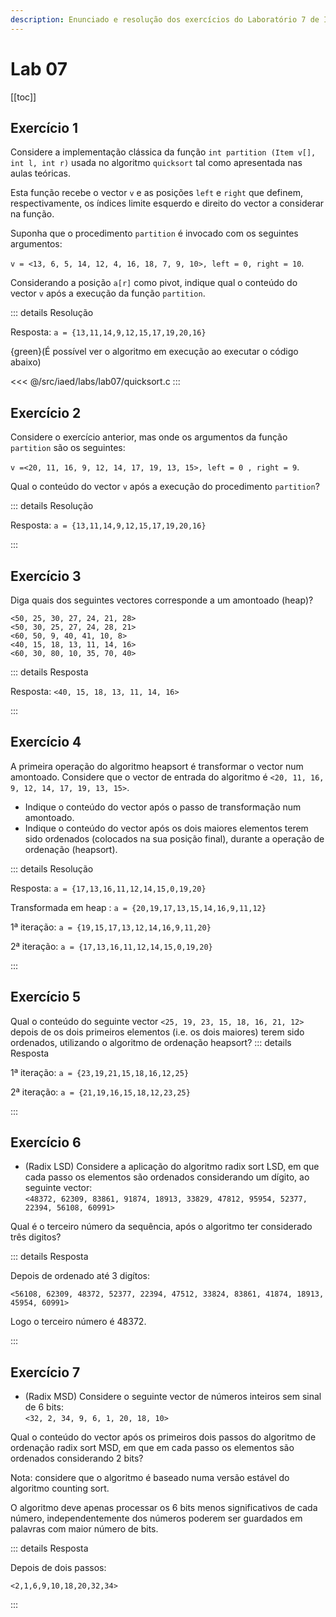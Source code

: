 ```yaml
---
description: Enunciado e resolução dos exercícios do Laboratório 7 de IAED
---
```


# Lab 07

[[toc]]

## Exercício 1

Considere a implementação clássica da função `int partition (Item v[], int l, int r)` usada no algoritmo `quicksort` tal como apresentada nas aulas teóricas.

Esta função recebe o vector `v` e as posições `left` e `right` que definem, respectivamente, os índices limite esquerdo e direito do vector a considerar na função.

Suponha que o procedimento `partition` é invocado com os seguintes argumentos:

`v = <13, 6, 5, 14, 12, 4, 16, 18, 7, 9, 10>, left = 0, right = 10`.

Considerando a posição `a[r]` como pivot, indique qual o conteúdo do vector `v` após a execução da função `partition`.

::: details Resolução

Resposta: `a = {13,11,14,9,12,15,17,19,20,16}`

{green}(É possível ver o algoritmo em execução ao executar o código abaixo)

<code-group>
<code-block
title="Bubble Sort">
<<< @/src/iaed/labs/lab07/quicksort.c

</code-block>
</code-group>
:::

## Exercício 2

Considere o exercício anterior, mas onde os argumentos da função `partition` são os seguintes:

`v =<20, 11, 16, 9, 12, 14, 17, 19, 13, 15>, left = 0 , right = 9`.

Qual o conteúdo do vector `v` após a execução do procedimento `partition`?

::: details Resolução

Resposta: `a = {13,11,14,9,12,15,17,19,20,16}`

:::

## Exercício 3

Diga quais dos seguintes vectores corresponde a um amontoado (heap)?

`<50, 25, 30, 27, 24, 21, 28>`\
`<50, 30, 25, 27, 24, 28, 21>`\
`<60, 50, 9, 40, 41, 10, 8>`\
`<40, 15, 18, 13, 11, 14, 16>`\
`<60, 30, 80, 10, 35, 70, 40>`

::: details Resposta

Resposta: `<40, 15, 18, 13, 11, 14, 16>`

:::

## Exercício 4

A primeira operação do algoritmo heapsort é transformar o vector num amontoado. Considere que o vector de entrada do algoritmo é `<20, 11, 16, 9, 12, 14, 17, 19, 13, 15>`.

- Indique o conteúdo do vector após o passo de transformação num amontoado.
- Indique o conteúdo do vector após os dois maiores elementos terem sido ordenados (colocados na sua posição final), durante a operação de ordenação (heapsort).

::: details Resolução

Resposta: `a = {17,13,16,11,12,14,15,0,19,20}`

Transformada em heap : `a = {20,19,17,13,15,14,16,9,11,12}`

1ª iteração: `a = {19,15,17,13,12,14,16,9,11,20}`

2ª iteração: `a = {17,13,16,11,12,14,15,0,19,20}`

:::

## Exercício 5

Qual o conteúdo do seguinte vector `<25, 19, 23, 15, 18, 16, 21, 12>` depois de os dois primeiros elementos (i.e. os dois maiores) terem sido ordenados, utilizando o algoritmo de ordenação heapsort?
::: details Resposta

1ª iteração: `a = {23,19,21,15,18,16,12,25}`

2ª iteração: `a = {21,19,16,15,18,12,23,25}`

:::

## Exercício 6

- (Radix LSD) Considere a aplicação do algoritmo radix sort LSD, em que cada passo os elementos são ordenados considerando um dígito, ao seguinte vector:\
  `<48372, 62309, 83861, 91874, 18913, 33829, 47812, 95954, 52377, 22394, 56108, 60991>`

Qual é o terceiro número da sequência, após o algoritmo ter considerado três digitos?

::: details Resposta

Depois de ordenado até 3 digítos:

`<56108, 62309, 48372, 52377, 22394, 47512, 33824, 83861, 41874, 18913, 45954, 60991>`

Logo o terceiro número é 48372.

:::

## Exercício 7

- (Radix MSD) Considere o seguinte vector de números inteiros sem sinal de 6 bits:\
  `<32, 2, 34, 9, 6, 1, 20, 18, 10>`

Qual o conteúdo do vector após os primeiros dois passos do algoritmo de ordenação radix sort MSD, em que em cada passo os elementos são ordenados considerando 2 bits?

Nota: considere que o algoritmo é baseado numa versão estável do algoritmo counting sort.

O algoritmo deve apenas processar os 6 bits menos significativos de cada número, independentemente dos números poderem ser guardados em palavras com maior número de bits.

::: details Resposta

Depois de dois passos:

`<2,1,6,9,10,18,20,32,34>`

:::
